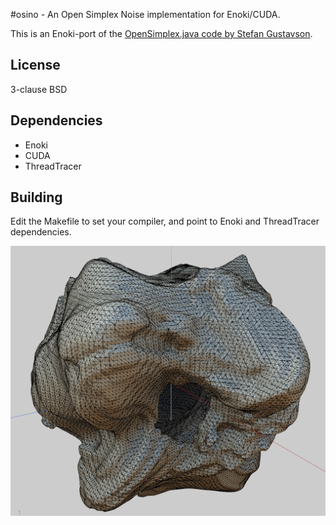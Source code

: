 #osino - An Open Simplex Noise implementation for Enoki/CUDA.

This is an Enoki-port of the [OpenSimplex.java code by Stefan Gustavson](http://webstaff.itn.liu.se/~stegu/simplexnoise/SimplexNoise.java).

## License
3-clause BSD

## Dependencies
* Enoki
* CUDA
* ThreadTracer

## Building
Edit the Makefile to set your compiler, and point to Enoki and ThreadTracer dependencies.


![Procgen Asteroid](images/asteroid.png "Procgen Asteroid")

